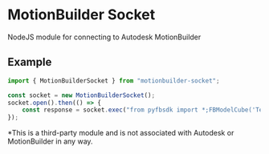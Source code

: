 # MotionBuilder Socket
NodeJS module for connecting to Autodesk MotionBuilder

## Example
```typescript
import { MotionBuilderSocket } from "motionbuilder-socket";

const socket = new MotionBuilderSocket();
socket.open().then(() => {
    const response = socket.exec("from pyfbsdk import *;FBModelCube('Test')");
});
```

*This is a third-party module and is not associated with Autodesk or MotionBuilder in any way.